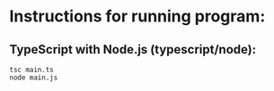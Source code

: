 # Instructions for running program:

## TypeScript with Node.js (typescript/node):
```
tsc main.ts
node main.js
```
